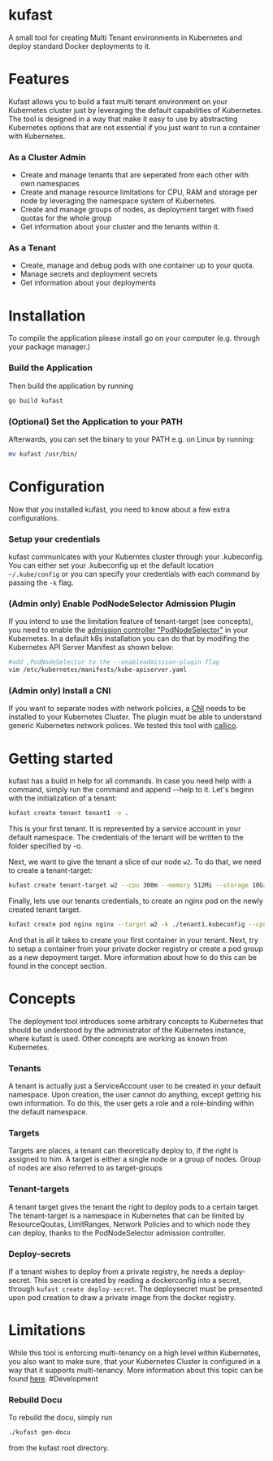# kufast
A small tool for creating Multi Tenant environments in Kubernetes and deploy standard Docker deployments to it.

# Features
Kufast allows you to build a fast multi tenant environment on your Kubernetes cluster just by 
leveraging the default capabilities of Kubernetes. The tool is designed in a way that make it
easy to use by abstracting Kubernetes options that are not essential if you just want to run a
container with Kubernetes.
### As a Cluster Admin
- Create and manage tenants that are seperated from each other with own namespaces
- Create and manage resource limitations for CPU, RAM and storage per node by leveraging the namespace system
of Kubernetes.
- Create and manage groups of nodes, as deployment target with fixed quotas for the whole group
- Get information about your cluster and the tenants within it.
### As a Tenant
- Create, manage and debug pods with one container up to your quota.
- Manage secrets and deployment secrets
- Get information about your deployments

# Installation
To compile the application please install go on your computer (e.g. through your package manager.)

### Build the Application
Then build the application by running
```bash
go build kufast
```
### (Optional) Set the Application to your PATH
Afterwards, you can set the binary to your PATH e.g. on Linux by running:
```bash
mv kufast /usr/bin/
```

# Configuration
Now that you installed kufast, you need to know about a few extra configurations.
### Setup your credentials
kufast communicates with your Kuberntes cluster through your .kubeconfig. You can either set 
your .kubeconfig up et the default location `~/.kube/config` or you can
specify your credentials with each command by passing the `-k` flag.

### (Admin only) Enable PodNodeSelector Admission Plugin
If you intend to use the limitation feature of tenant-target (see concepts), you need to enable the 
[admission controller "PodNodeSelector"](https://kubernetes.io/docs/reference/access-authn-authz/admission-controllers/#podnodeselector)
 in your Kubernetes. In a default k8s installation you can do that by modifing the Kubernetes API Server
Manifest as shown below:
```bash
#add ,PodNodeSelector to the --enableadmission-plugin flag
vim /etc/kubernetes/manifests/kube-apiserver.yaml
```
### (Admin only) Install a CNI
If you want to separate nodes with network policies, a [CNI](https://kubernetes.io/docs/concepts/extend-kubernetes/compute-storage-net/network-plugins/) needs to be installed
to your Kubernetes Cluster. The plugin must be able to understand generic Kubernetes
network polices. We tested this tool with [callico](https://docs.tigera.io/calico/latest/getting-started/kubernetes/).
# Getting started
kufast has a build in help for all commands. In case you need help with a command, simply run the command and append --help
to it. Let's beginn with the initialization of a tenant:
```bash
kufast create tenant tenant1 -o .
```
This is your first tenant. It is represented by a service account in your default namespace.
The credentials of the tenant will be written to the folder specified by -o.

Next, we want to give the tenant a slice of our node `w2`. To do that, we need to create a tenant-target:
```bash
kufast create tenant-target w2 --cpu 300m --memory 512Mi --storage 10Gi --tenant tenant1
```
Finally, lets use our tenants credentials, to create an nginx pod  on the newly created tenant target.
```bash
kufast create pod nginx nginx --target w2 -k ./tenant1.kubeconfig --cpu 200m --memory 256Mi
```
And that is all it takes to create your first container in your tenant. Next, try to setup
a container from your private docker registry or create a pod group as a new depoyment target. More information
about how to do this can be found in the concept section.
# Concepts
The deployment tool introduces some arbitrary concepts to Kubernetes that should be understood
by the administrator of the Kubernetes instance, where kufast is used.
Other concepts are working as known from Kubernetes.

### Tenants
A tenant is actually just a ServiceAccount user to be created in your default namespace.
 Upon creation, the user cannot do anything, except getting his own information.
To do this, the user gets a role and a role-binding within the default namespace.
### Targets
Targets are places, a tenant can theoretically deploy to, if the right is assigned to him. A target is either a single node or 
a group of nodes. Group of nodes are also referred to as target-groups
### Tenant-targets
A tenant target gives the tenant the right to deploy pods to a certain target. The tenant-target is a namespace in Kubernetes that can be limited by ResourceQoutas,
LimitRanges, Network Policies and to which node they can deploy, thanks to the PodNodeSelector
admission controller.
### Deploy-secrets
If a tenant wishes to deploy from a private registry, he needs a deploy-secret. This
secret is created by reading a dockerconfig into a secret, through `kufast create deploy-secret`.
The deploysecret must be presented upon pod creation to draw 
a private image from the docker registry.
# Limitations
While this tool is enforcing multi-tenancy on a high level within Kubernetes, you also want to make sure,
that your Kubernetes Cluster is configured in a way that it supports multi-tenancy. More
information about this topic can be found [here](https://github.com/kubernetes-sigs/multi-tenancy).
#Development
### Rebuild Docu
To rebuild the docu, simply run 
```bash
./kufast gen-docu
```
from the kufast root directory.